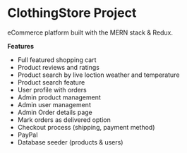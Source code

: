# ClothingStore Project

eCommerce platform built with the MERN stack & Redux.

**Features**
- Full featured shopping cart
- Product reviews and ratings
- Product search by live loction weather and temperature
- Product search feature
- User profile with orders
- Admin product management
- Admin user management
- Admin Order details page
- Mark orders as delivered option
- Checkout process (shipping, payment method)
- PayPal
- Database seeder (products & users)

